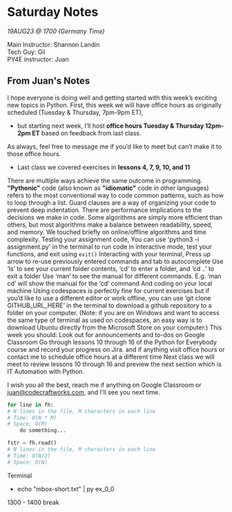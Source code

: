 # Saturday Notes 

*19AUG23 @ 1700 (Germany Time)*

Main Instructor: Shannon Landin  
Tech Guy: Gil  
PY4E instructor: Juan  

## From Juan's Notes

I hope everyone is doing well and getting started with this week’s exciting new topics in Python. First, this week we will have office hours as originally scheduled (Tuesday & Thursday, 7pm-9pm ET), 

- but starting next week, I’ll host **office hours Tuesday & Thursday 12pm-2pm ET** based on feedback from last class. 
  
As always, feel free to message me if you’d like to meet but can’t make it to those office hours.

- Last class we covered exercises in **lessons 4, 7, 9, 10, and 11**

There are multiple ways achieve the same outcome in programming. **"Pythonic"** code (also known as **"idiomatic"** code in other languages) refers to the most conventional way to code common patterns, such as how to loop through a list.
Guard clauses are a way of organizing your code to prevent deep indentation.
There are performance implications to the decisions we make in code. Some algorithms are simply more efficient than others, but most algorithms make a balance between readability, speed, and memory. We touched briefly on online/offline algorithms and time complexity.
Testing your assignment code,
You can use 'python3 -i assignment.py' in the terminal to run code in interactive mode, test your functions, and exit using `exit()`
Interacting with your terminal,
Press up arrow to re-use previously entered commands and tab to autocomplete
Use ‘ls’ to see your current folder contents, ‘cd’ to enter a folder, and ‘cd ..’ to exit a folder
Use ‘man’ to see the manual for different commands. E.g. ‘man cd’ will show the manual for the ‘cd’ command
And coding on your local machine
Using codespaces is perfectly fine for current exercises but if you’d like to use a different editor or work offline, you can use ‘git clone GITHUB_URL_HERE’ in the terminal to download a github repository to a folder on your computer. (Note: if you are on Windows and want to access the same type of terminal as used on codespaces, an easy way is to download Ubuntu directly from the Microsoft Store on your computer.)
This week you should:
Look out for announcements and to-dos on Google Classroom
Go through lessons 10 through 16 of the Python for Everybody course and record your progress on Jira.
and if anything visit office hours or contact me to schedule office hours at a different time
Next class we will meet to review lessons 10 through 16 and preview the next section which is IT Automation with Python.

I wish you all the best, reach me if anything on Google Classroom or juan@codecraftworks.com, and I'll see you next time.

```py
for line in fh:
# N lines in the file, M characters in each line
# Time: O(N * M)
# Space: O(M)
    do something...
```

```py
fstr = fh.read()
# N lines in the file, M characters in each line
# Time: O(N/2)
# Space: O(N)
```

Terminal 

- echo "mbox-short.txt" | py ex_0_0

1300 - 1400 break
